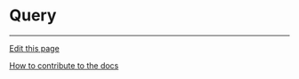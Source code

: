 # Query

---
[Edit this page](https://github.com/saascade/platform.saascade.com/edit/main/Hub/Organizations/Projects/Design/SubdomainWorkflows/BlueprintEditor/Blocks/Query/README.md)

[How to contribute to the docs](../../../../../../../../General/HowToContribute/README.md)

